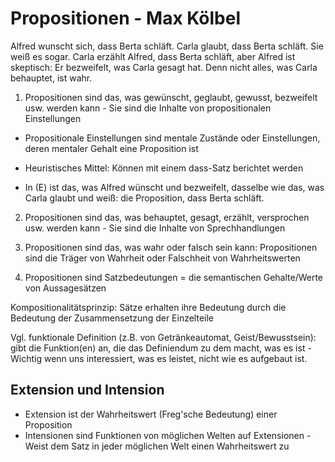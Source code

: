 # Propositionen - Max Kölbel

Alfred wunscht sich, dass Berta schläft. Carla glaubt, dass Berta schläft.
Sie weiß es sogar. Carla erzählt Alfred, dass Berta schläft, aber Alfred ist
skeptisch: Er bezweifelt, was Carla gesagt hat. Denn nicht alles, was Carla
behauptet, ist wahr.


1. Propositionen sind das, was gewünscht, geglaubt, gewusst, bezweifelt usw. werden kann - Sie sind die Inhalte von propositionalen Einstellungen

  * Propositionale Einstellungen sind mentale Zustände oder Einstellungen, deren mentaler Gehalt eine Proposition ist

  * Heuristisches Mittel: Können mit einem dass-Satz berichtet werden

  * In (E) ist das, was Alfred wünscht und bezweifelt, dasselbe wie das, was Carla glaubt und weiß: die Proposition, dass Berta schläft.

2. Propositionen sind das, was behauptet, gesagt, erzählt, versprochen usw. werden kann - Sie sind die Inhalte von Sprechhandlungen

3. Propositionen sind das, was wahr oder falsch sein kann: Propositionen sind die Träger von Wahrheit oder Falschheit von Wahrheitswerten

4. Propositionen sind Satzbedeutungen = die semantischen Gehalte/Werte von Aussagesätzen

Kompositionalitätsprinzip: Sätze erhalten ihre Bedeutung durch die Bedeutung der Zusammensetzung der Einzelteile

Vgl. funktionale Definition (z.B. von Getränkeautomat, Geist/Bewusstsein): gibt
die Funktion(en) an, die das Definiendum zu dem macht, was es ist - Wichtig wenn uns interessiert, was es leistet, nicht wie es aufgebaut ist.


## Extension und Intension

* Extension ist der Wahrheitswert (Freg'sche Bedeutung) einer Proposition
* Intensionen sind Funktionen von möglichen Welten auf Extensionen - Weist dem Satz in jeder möglichen Welt einen Wahrheitswert zu

